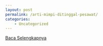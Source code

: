 ```yaml
---
layout: post
permalink: /arti-mimpi-ditinggal-pesawat/
categories:
    - Uncategorized
---
```


[Baca Selengkapnya](/10)